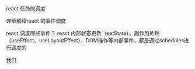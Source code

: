 
react 任务的调度

详细解释react 的事件调度


react 调度哪些事件？
react 内部状态更新（setState），副作用处理（useEffect、useLayoutEffect）、DOM操作等内部事件，都是通过schedules进行调度的

我们





